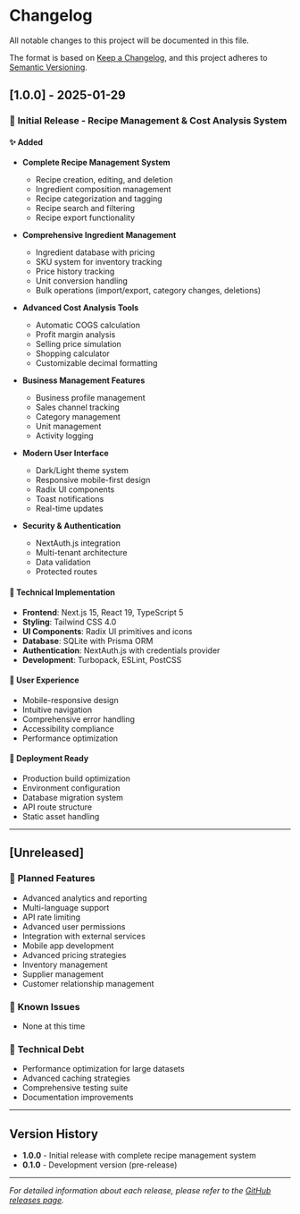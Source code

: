# Changelog

All notable changes to this project will be documented in this file.

The format is based on [Keep a Changelog](https://keepachangelog.com/en/1.0.0/),
and this project adheres to [Semantic Versioning](https://semver.org/spec/v2.0.0.html).

## [1.0.0] - 2025-01-29

### 🎉 **Initial Release - Recipe Management & Cost Analysis System**

#### ✨ **Added**
- **Complete Recipe Management System**
  - Recipe creation, editing, and deletion
  - Ingredient composition management
  - Recipe categorization and tagging
  - Recipe search and filtering
  - Recipe export functionality

- **Comprehensive Ingredient Management**
  - Ingredient database with pricing
  - SKU system for inventory tracking
  - Price history tracking
  - Unit conversion handling
  - Bulk operations (import/export, category changes, deletions)

- **Advanced Cost Analysis Tools**
  - Automatic COGS calculation
  - Profit margin analysis
  - Selling price simulation
  - Shopping calculator
  - Customizable decimal formatting

- **Business Management Features**
  - Business profile management
  - Sales channel tracking
  - Category management
  - Unit management
  - Activity logging

- **Modern User Interface**
  - Dark/Light theme system
  - Responsive mobile-first design
  - Radix UI components
  - Toast notifications
  - Real-time updates

- **Security & Authentication**
  - NextAuth.js integration
  - Multi-tenant architecture
  - Data validation
  - Protected routes

#### 🔧 **Technical Implementation**
- **Frontend**: Next.js 15, React 19, TypeScript 5
- **Styling**: Tailwind CSS 4.0
- **UI Components**: Radix UI primitives and icons
- **Database**: SQLite with Prisma ORM
- **Authentication**: NextAuth.js with credentials provider
- **Development**: Turbopack, ESLint, PostCSS

#### 📱 **User Experience**
- Mobile-responsive design
- Intuitive navigation
- Comprehensive error handling
- Accessibility compliance
- Performance optimization

#### 🚀 **Deployment Ready**
- Production build optimization
- Environment configuration
- Database migration system
- API route structure
- Static asset handling

---

## [Unreleased]

### 🔮 **Planned Features**
- Advanced analytics and reporting
- Multi-language support
- API rate limiting
- Advanced user permissions
- Integration with external services
- Mobile app development
- Advanced pricing strategies
- Inventory management
- Supplier management
- Customer relationship management

### 🐛 **Known Issues**
- None at this time

### 🔧 **Technical Debt**
- Performance optimization for large datasets
- Advanced caching strategies
- Comprehensive testing suite
- Documentation improvements

---

## Version History

- **1.0.0** - Initial release with complete recipe management system
- **0.1.0** - Development version (pre-release)

---

*For detailed information about each release, please refer to the [GitHub releases page](https://github.com/yourusername/racikresep/releases).*
